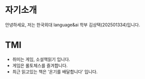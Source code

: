 # 자기소개

안녕하세요, 저는 한국외대 language&ai 학부 김상택(202501334)입니다.

# TMI
- 취미는 게임, 소설책읽기 입니다.
- 게임은 롤토체스를 즐겨합니다.
- 최근 읽고있는 책은 '온기를 배달합니다' 입니다.
